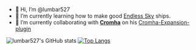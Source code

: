 - 👋 Hi, I’m @lumbar527
- 🌱 I’m currently learning how to make good [Endless Sky](https://github.com/endless-sky/endless-sky) ships.
- 💞️ I’m currently collaborating with [**Cromha**](https://github.com/OcelotWalrus) on his [Cromha-Expansion-plugin](https://github.com/OcelotWalrus/Cromha-Expansion-plugin)

![lumbar527's GitHub stats](https://github-readme-stats.vercel.app/api?username=lumbar527&show_icons=true&theme=dark)
[![Top Langs](https://github-readme-stats.vercel.app/api/top-langs/?username=lumbar527&theme=dark)](https://github.com/lumbar527/github-readme-stats)
<!---
Thanks to https://github.com/anuraghazra/github-readme-stats, I can display my GitHub stats--->
